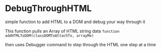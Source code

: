 # DebugThroughHTML
simple function to add HTML to a DOM and debug your way through it


This function pulls an Array of HTML string data
```function addHTMLToDOM(classDOMToAttachTo, arrayMe)```

then uses Debugger command to step through the HTML one step at a time
